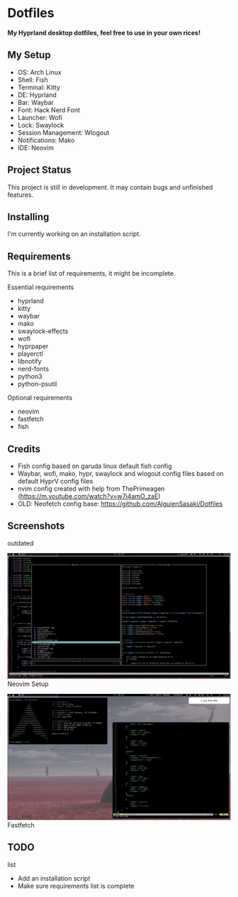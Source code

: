 # Dotfiles

**My Hyprland desktop dotfiles, feel free to use in your own rices!**


## My Setup

* OS: Arch Linux
* Shell: Fish
* Terminal: Kitty
* DE: Hyprland
* Bar: Waybar
* Font: Hack Nerd Font
* Launcher: Wofi
* Lock: Swaylock
* Session Management: Wlogout
* Notifications: Mako
* IDE: Neovim


## Project Status

This project is still in development. It may contain bugs and unfinished features.


## Installing

I'm currently working on an installation script.


## Requirements

This is a brief list of requirements, it might be incomplete.

<summary>Essential requirements</summary>

* hyprland
* kitty
* waybar
* mako
* swaylock-effects
* wofi
* hyprpaper
* playerctl
* libnotify
* nerd-fonts
* python3
* python-psutil

</details>

<summary>Optional requirements</summary>

* neovim
* fastfetch
* fish

</details>


## Credits

* Fish config based on garuda linux default fish config
* Waybar, wofi, mako, hypr, swaylock and wlogout config files based on default HyprV config files
* nvim config created with help from ThePrimeagen (https://m.youtube.com/watch?v=w7i4amO_zaE)
* OLD: Neofetch config base: https://github.com/AlguienSasaki/Dotfiles

## Screenshots

<summary>outdated</summary>

![Coding Setup](https://github.com/tpaau-17DB/Dotfiles/blob/main/screenshots/nvim-setup.png?raw=true)
Neovim Setup


![Fastfetch](https://github.com/tpaau-17DB/Dotfiles/blob/main/screenshots/fastfetch-config.png?raw=true)
Fastfetch

</details>

## TODO

<summary>list</summary>

* Add an installation script
* Make sure requirements list is complete

</details>
